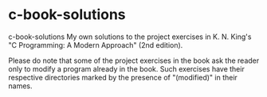 # c-book-solutions
c-book-solutions My own solutions to the project exercises in K. N. King's "C Programming: A Modern Approach" (2nd edition).

Please do note that some of the project exercises in the book ask the reader only to modify a program already in the book. Such exercises have their respective directories marked by the presence of "(modified)" in their names.
